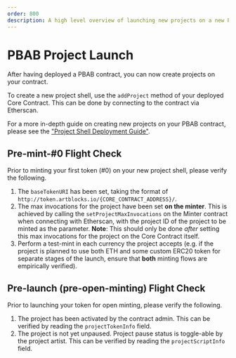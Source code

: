 ```yaml
---
order: 800
description: A high level overview of launching new projects on a new PBAB contract.
---
```


# PBAB Project Launch

After having deployed a PBAB contract, you can now create projects on your contract.

To create a new project shell, use the `addProject` method of your deployed Core Contract. This can be done by connecting to the contract via Etherscan.

For a more in-depth guide on creating new projects on your PBAB contract, please see the ["Project Shell Deployment Guide"](adding-new-project-shells.md).

## Pre-mint-#0 Flight Check

Prior to minting your first token (#0) on your new project shell, please verify the following.

1. The `baseTokenURI` has been set, taking the format of `http://token.artblocks.io/{CORE_CONTRACT_ADDRESS}/`.
2. The max invocations for the project have been set **on the minter**. This is achieved by calling the `setProjectMaxInvocations` on the Minter contract when connecting with Etherscan, with the project ID of the project to be minted as the parameter. **Note**: This should only be done _after_ setting this max invocations for the project on the Core Contract itself.
3. Perform a test-mint in each currency the project accepts (e.g. if the project is planned to use both ETH and some custom ERC20 token for separate stages of the launch, ensure that **both** minting flows are empirically verified).

## Pre-launch (pre-open-minting) Flight Check

Prior to launching your token for open minting, please verify the following.

1. The project has been activated by the contract admin. This can be verified by reading the `projectTokenInfo` field.
2. The project is not yet unpaused. Project pause status is toggle-able by the project artist. This can be verified by reading the `projectScriptInfo` field.
